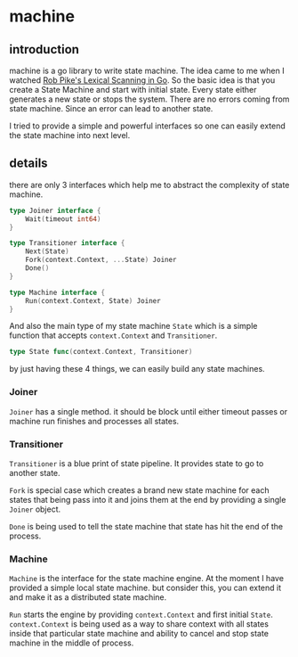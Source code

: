 # machine

## introduction

machine is a go library to write state machine. The idea came to me when I watched [Rob Pike's Lexical Scanning in Go](https://www.youtube.com/watch?v=HxaD_trXwRE). So the basic idea is that you create a State Machine and start with initial state. Every state either generates a new state or stops the system. There are no errors coming from state machine. Since an error can lead to another state.

I tried to provide a simple and powerful interfaces so one can easily extend the state machine into next level.


## details

there are only 3 interfaces which help me to abstract the complexity of state machine.

```go
type Joiner interface {
	Wait(timeout int64)
}
```

```go
type Transitioner interface {
	Next(State)
	Fork(context.Context, ...State) Joiner
	Done()
}
```

```go
type Machine interface {
	Run(context.Context, State) Joiner
}
```

And also the main type of my state machine `State` which is a simple function that accepts `context.Context` and `Transitioner`.

```go
type State func(context.Context, Transitioner)
```

by just having these 4 things, we can easily build any state machines.


### Joiner
`Joiner` has a single method. it should be block until either timeout passes or machine run finishes and processes all states.

### Transitioner
`Transitioner` is a blue print of state pipeline. It provides state to go to another state.

`Fork` is special case which creates a brand new state machine for each states that being pass into it and joins them at the end by providing a single `Joiner` object.

`Done` is being used to tell the state machine that state has hit the end of the process.

### Machine
`Machine` is the interface for the state machine engine. At the moment I have provided a simple local state machine. but consider this, you can extend it and make it as a distributed state machine.

`Run` starts the engine by providing `context.Context` and first initial `State`. `context.Context` is being used as a way to share context with all states inside that particular state machine and ability to cancel and stop state machine in the middle of process.
